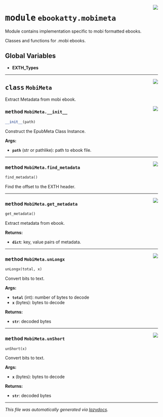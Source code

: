 <!-- markdownlint-disable -->

<a href="..\ebookatty\mobimeta.py#L0"><img align="right" style="float:right;" src="https://img.shields.io/badge/-source-cccccc?style=flat-square"></a>

# <kbd>module</kbd> `ebookatty.mobimeta`
Module contains implementation specific to mobi formatted ebooks. 

Classes and functions for .mobi ebooks. 

**Global Variables**
---------------
- **EXTH_Types**


---

<a href="..\ebookatty\mobimeta.py#L32"><img align="right" style="float:right;" src="https://img.shields.io/badge/-source-cccccc?style=flat-square"></a>

## <kbd>class</kbd> `MobiMeta`
Extract Metadata from mobi ebook. 

<a href="..\ebookatty\mobimeta.py#L35"><img align="right" style="float:right;" src="https://img.shields.io/badge/-source-cccccc?style=flat-square"></a>

### <kbd>method</kbd> `MobiMeta.__init__`

```python
__init__(path)
```

Construct the EpubMeta Class Instance. 



**Args:**
 
 - <b>`path`</b> (str or pathlike):  path to ebook file. 




---

<a href="..\ebookatty\mobimeta.py#L91"><img align="right" style="float:right;" src="https://img.shields.io/badge/-source-cccccc?style=flat-square"></a>

### <kbd>method</kbd> `MobiMeta.find_metadata`

```python
find_metadata()
```

Find the offset to the EXTH header. 

---

<a href="..\ebookatty\mobimeta.py#L107"><img align="right" style="float:right;" src="https://img.shields.io/badge/-source-cccccc?style=flat-square"></a>

### <kbd>method</kbd> `MobiMeta.get_metadata`

```python
get_metadata()
```

Extract metadata from ebook. 



**Returns:**
 
 - <b>`dict`</b>:  key, value pairs of metadata. 

---

<a href="..\ebookatty\mobimeta.py#L75"><img align="right" style="float:right;" src="https://img.shields.io/badge/-source-cccccc?style=flat-square"></a>

### <kbd>method</kbd> `MobiMeta.unLongx`

```python
unLongx(total, x)
```

Convert bits to text. 



**Args:**
 
 - <b>`total`</b> (int):  number of bytes to decode 
 - <b>`x`</b> (bytes):  bytes to decode 



**Returns:**
 
 - <b>`str`</b>:  decoded bytes 

---

<a href="..\ebookatty\mobimeta.py#L61"><img align="right" style="float:right;" src="https://img.shields.io/badge/-source-cccccc?style=flat-square"></a>

### <kbd>method</kbd> `MobiMeta.unShort`

```python
unShort(x)
```

Convert bits to text. 



**Args:**
 
 - <b>`x`</b> (bytes):  bytes to decode 



**Returns:**
 
 - <b>`str`</b>:  decoded bytes 




---

_This file was automatically generated via [lazydocs](https://github.com/ml-tooling/lazydocs)._

